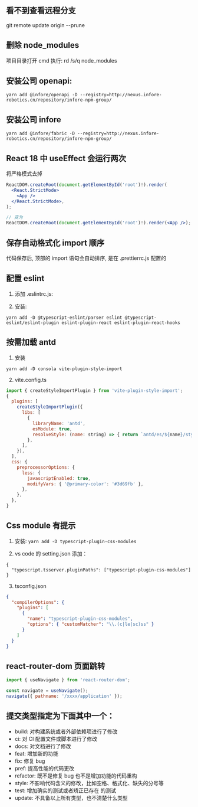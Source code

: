 ## 看不到查看远程分支

git remote update origin --prune

## 删除 node_modules

项目目录打开 cmd 执行: rd /s/q node_modules

## 安装公司 openapi:

```
yarn add @infore/openapi -D --registry=http://nexus.infore-robotics.cn/repository/infore-npm-group/

```

## 安装公司 infore

```
yarn add @infore/fabric -D --registry=http://nexus.infore-robotics.cn/repository/infore-npm-group/

```

## React 18 中 useEffect 会运行两次

将严格模式去掉

```jsx
ReactDOM.createRoot(document.getElementById('root')!).render(
  <React.StrictMode>
    <App />
  </React.StrictMode>,
);

// 变为
ReactDOM.createRoot(document.getElementById('root')!).render(<App />);
```

## 保存自动格式化 import 顺序

代码保存后, 顶部的 import 语句会自动排序, 是在 .prettierrc.js 配置的

## 配置 eslint

1. 添加 .eslintrc.js:

2. 安装:

```
yarn add -D @typescript-eslint/parser eslint @typescript-eslint/eslint-plugin eslint-plugin-react eslint-plugin-react-hooks
```

## 按需加载 antd

1. 安装

```
yarn add -D consola vite-plugin-style-import
```

2. vite.config.ts

```js
import { createStyleImportPlugin } from 'vite-plugin-style-import';
{
  plugins: [
    createStyleImportPlugin({
      libs: [
        {
          libraryName: 'antd',
          esModule: true,
          resolveStyle: (name: string) => { return `antd/es/${name}/style/index`; },
        },
      ],
    }),
  ],
  css: {
    preprocessorOptions: {
      less: {
        javascriptEnabled: true,
        modifyVars: { '@primary-color': '#3d69fb' },
      },
    },
  },
}
```

## Css module 有提示

1. 安装: `yarn add -D typescript-plugin-css-modules`

2. vs code 的 setting.json 添加：

```
{
  "typescript.tsserver.pluginPaths": ["typescript-plugin-css-modules"]
}
```

3. tsconfig.json

```json
{
  "compilerOptions": {
    "plugins": [
      {
        "name": "typescript-plugin-css-modules",
        "options": { "customMatcher": "\\.(c|le|sc)ss" }
      }
    ]
  }
}
```

## react-router-dom 页面跳转

```js
import { useNavigate } from 'react-router-dom';

const navigate = useNavigate();
navigate({ pathname: '/xxxx/application' });
```

## 提交类型指定为下面其中一个：

- build: 对构建系统或者外部依赖项进行了修改
- ci: 对 CI 配置文件或脚本进行了修改
- docs: 对文档进行了修改
- feat: 增加新的功能
- fix: 修复 bug
- pref: 提高性能的代码更改
- refactor: 既不是修复 bug 也不是增加功能的代码重构
- style: 不影响代码含义的修改，比如空格、格式化、缺失的分号等
- test: 增加确实的测试或者矫正已存在 的测试
- update: 不具备以上所有类型，也不清楚什么类型
